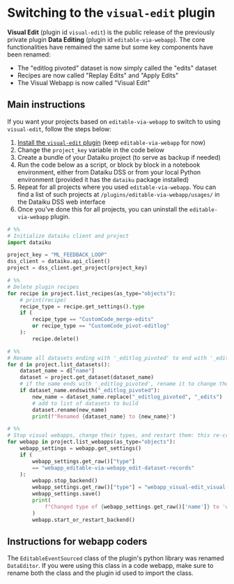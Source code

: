 # Switching to the `visual-edit` plugin

**Visual Edit** (plugin id `visual-edit`) is the public release of the previously private plugin **Data Editing** (plugin id `editable-via-webapp`). The core functionalities have remained the same but some key components have been renamed:

- The "editlog pivoted" dataset is now simply called the "edits" dataset
- Recipes are now called "Replay Edits" and "Apply Edits"
- The Visual Webapp is now called "Visual Edit"

## Main instructions

If you want your projects based on `editable-via-webapp` to switch to using `visual-edit`, follow the steps below:

1. [Install the `visual-edit` plugin](install-plugin) (keep `editable-via-webapp` for now)
2. Change the `project_key` variable in the code below
3. Create a bundle of your Dataiku project (to serve as backup if needed)
4. Run the code below as a script, or block by block in a notebook environment, either from Dataiku DSS or from your local Python environment (provided it has the `dataiku` package installed)
5. Repeat for all projects where you used `editable-via-webapp`. You can find a list of such projects at `/plugins/editable-via-webapp/usages/` in the Dataiku DSS web interface
6. Once you've done this for all projects, you can uninstall the `editable-via-webapp` plugin.

```python
# %%
# Initialize dataiku client and project
import dataiku

project_key = "ML_FEEDBACK_LOOP"
dss_client = dataiku.api_client()
project = dss_client.get_project(project_key)

# %%
# Delete plugin recipes
for recipe in project.list_recipes(as_type="objects"):
    # print(recipe)
    recipe_type = recipe.get_settings().type
    if (
        recipe_type == "CustomCode_merge-edits"
        or recipe_type == "CustomCode_pivot-editlog"
    ):
        recipe.delete()

# %%
# Rename all datasets ending with '_editlog_pivoted' to end with '_edits'
for d in project.list_datasets():
    dataset_name = d["name"]
    dataset = project.get_dataset(dataset_name)
    # if the name ends with '_editlog_pivoted', rename it to change the suffix to '_edits'
    if dataset_name.endswith("_editlog_pivoted"):
        new_name = dataset_name.replace("_editlog_pivoted", "_edits")
        # add to list of datasets to build
        dataset.rename(new_name)
        print(f"Renamed {dataset_name} to {new_name}")

# %%
# Stop visual webapps, change their types, and restart them: this re-creates the recipes we deleted but with the types from the new plugin
for webapp in project.list_webapps(as_type="objects"):
    webapp_settings = webapp.get_settings()
    if (
        webapp_settings.get_raw()["type"]
        == "webapp_editable-via-webapp_edit-dataset-records"
    ):
        webapp.stop_backend()
        webapp_settings.get_raw()["type"] = "webapp_visual-edit_visual-edit"
        webapp_settings.save()
        print(
            f"Changed type of {webapp_settings.get_raw()['name']} to 'webapp_visual-edit_visual-edit'"
        )
        webapp.start_or_restart_backend()
```

## Instructions for webapp coders

The `EditableEventSourced` class of the plugin's python library was renamed `DataEditor`. If you were using this class in a code webapp, make sure to rename both the class and the plugin id used to import the class.
